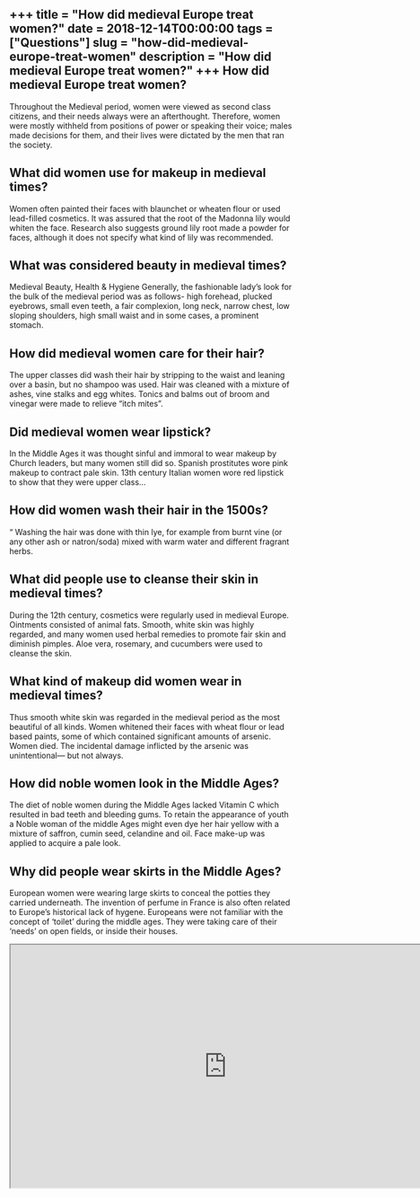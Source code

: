 +++
title = "How did medieval Europe treat women?"
date = 2018-12-14T00:00:00
tags = ["Questions"]
slug = "how-did-medieval-europe-treat-women"
description = "How did medieval Europe treat women?"
+++
How did medieval Europe treat women?
------------------------------------

Throughout the Medieval period, women were viewed as second class citizens, and their needs always were an afterthought. Therefore, women were mostly withheld from positions of power or speaking their voice; males made decisions for them, and their lives were dictated by the men that ran the society.

What did women use for makeup in medieval times?
------------------------------------------------

Women often painted their faces with blaunchet or wheaten flour or used lead-filled cosmetics. It was assured that the root of the Madonna lily would whiten the face. Research also suggests ground lily root made a powder for faces, although it does not specify what kind of lily was recommended.

What was considered beauty in medieval times?
---------------------------------------------

Medieval Beauty, Health &amp; Hygiene Generally, the fashionable lady’s look for the bulk of the medieval period was as follows- high forehead, plucked eyebrows, small even teeth, a fair complexion, long neck, narrow chest, low sloping shoulders, high small waist and in some cases, a prominent stomach.

How did medieval women care for their hair?
-------------------------------------------

The upper classes did wash their hair by stripping to the waist and leaning over a basin, but no shampoo was used. Hair was cleaned with a mixture of ashes, vine stalks and egg whites. Tonics and balms out of broom and vinegar were made to relieve “itch mites”.

Did medieval women wear lipstick?
---------------------------------

In the Middle Ages it was thought sinful and immoral to wear makeup by Church leaders, but many women still did so. Spanish prostitutes wore pink makeup to contract pale skin. 13th century Italian women wore red lipstick to show that they were upper class…

How did women wash their hair in the 1500s?
-------------------------------------------

“ Washing the hair was done with thin lye, for example from burnt vine (or any other ash or natron/soda) mixed with warm water and different fragrant herbs.

What did people use to cleanse their skin in medieval times?
------------------------------------------------------------

During the 12th century, cosmetics were regularly used in medieval Europe. Ointments consisted of animal fats. Smooth, white skin was highly regarded, and many women used herbal remedies to promote fair skin and diminish pimples. Aloe vera, rosemary, and cucumbers were used to cleanse the skin.

What kind of makeup did women wear in medieval times?
-----------------------------------------------------

Thus smooth white skin was regarded in the medieval period as the most beautiful of all kinds. Women whitened their faces with wheat flour or lead based paints, some of which contained significant amounts of arsenic. Women died. The incidental damage inflicted by the arsenic was unintentional— but not always.

How did noble women look in the Middle Ages?
--------------------------------------------

The diet of noble women during the Middle Ages lacked Vitamin C which resulted in bad teeth and bleeding gums. To retain the appearance of youth a Noble woman of the middle Ages might even dye her hair yellow with a mixture of saffron, cumin seed, celandine and oil. Face make-up was applied to acquire a pale look.

Why did people wear skirts in the Middle Ages?
----------------------------------------------

European women were wearing large skirts to conceal the potties they carried underneath. The invention of perfume in France is also often related to Europe’s historical lack of hygene. Europeans were not familiar with the concept of ‘toilet’ during the middle ages. They were taking care of their ‘needs’ on open fields, or inside their houses.

<iframe allow="accelerometer; autoplay; clipboard-write; encrypted-media; gyroscope; picture-in-picture" allowfullscreen="" class="__youtube_prefs__  epyt-is-override  no-lazyload" data-no-lazy="1" data-origheight="433" data-origwidth="770" data-skipgform_ajax_framebjll="" height="433" id="_ytid_92602" loading="lazy" src="https://www.youtube.com/embed/9YJlmBcg-So?enablejsapi=1&autoplay=0&cc_load_policy=0&cc_lang_pref=&iv_load_policy=1&loop=0&modestbranding=0&rel=1&fs=1&playsinline=0&autohide=2&theme=dark&color=red&controls=1&" title="YouTube player" width="770"></iframe>